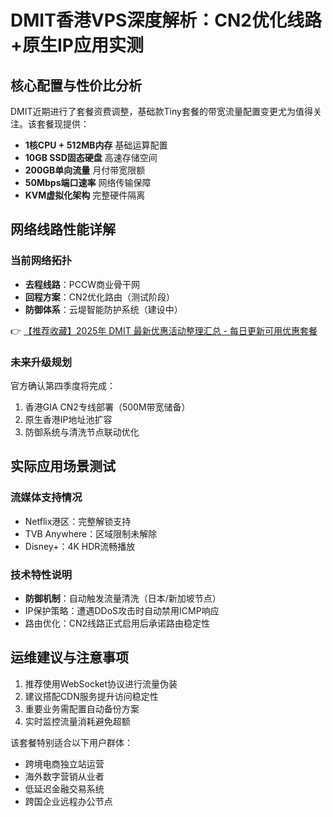 # DMIT香港VPS深度解析：CN2优化线路+原生IP应用实测

## 核心配置与性价比分析
DMIT近期进行了套餐资费调整，基础款Tiny套餐的带宽流量配置变更尤为值得关注。该套餐现提供：
- **1核CPU + 512MB内存** 基础运算配置
- **10GB SSD固态硬盘** 高速存储空间
- **200GB单向流量** 月付带宽限额
- **50Mbps端口速率** 网络传输保障
- **KVM虚拟化架构** 完整硬件隔离

## 网络线路性能详解
### 当前网络拓扑
- **去程线路**：PCCW商业骨干网
- **回程方案**：CN2优化路由（测试阶段）
- **防御体系**：云堤智能防护系统（建设中）

👉 [【推荐收藏】2025年 DMIT 最新优惠活动整理汇总 - 每日更新可用优惠套餐](https://bit.ly/dmit_coupon)

### 未来升级规划
官方确认第四季度将完成：
1. 香港GIA CN2专线部署（500M带宽储备）
2. 原生香港IP地址池扩容
3. 防御系统与清洗节点联动优化

## 实际应用场景测试
### 流媒体支持情况
- Netflix港区：完整解锁支持
- TVB Anywhere：区域限制未解除
- Disney+：4K HDR流畅播放

### 技术特性说明
- **防御机制**：自动触发流量清洗（日本/新加坡节点）
- IP保护策略：遭遇DDoS攻击时自动禁用ICMP响应
- 路由优化：CN2线路正式启用后承诺路由稳定性

## 运维建议与注意事项
1. 推荐使用WebSocket协议进行流量伪装
2. 建议搭配CDN服务提升访问稳定性
3. 重要业务需配置自动备份方案
4. 实时监控流量消耗避免超额

该套餐特别适合以下用户群体：
- 跨境电商独立站运营
- 海外数字营销从业者
- 低延迟金融交易系统
- 跨国企业远程办公节点